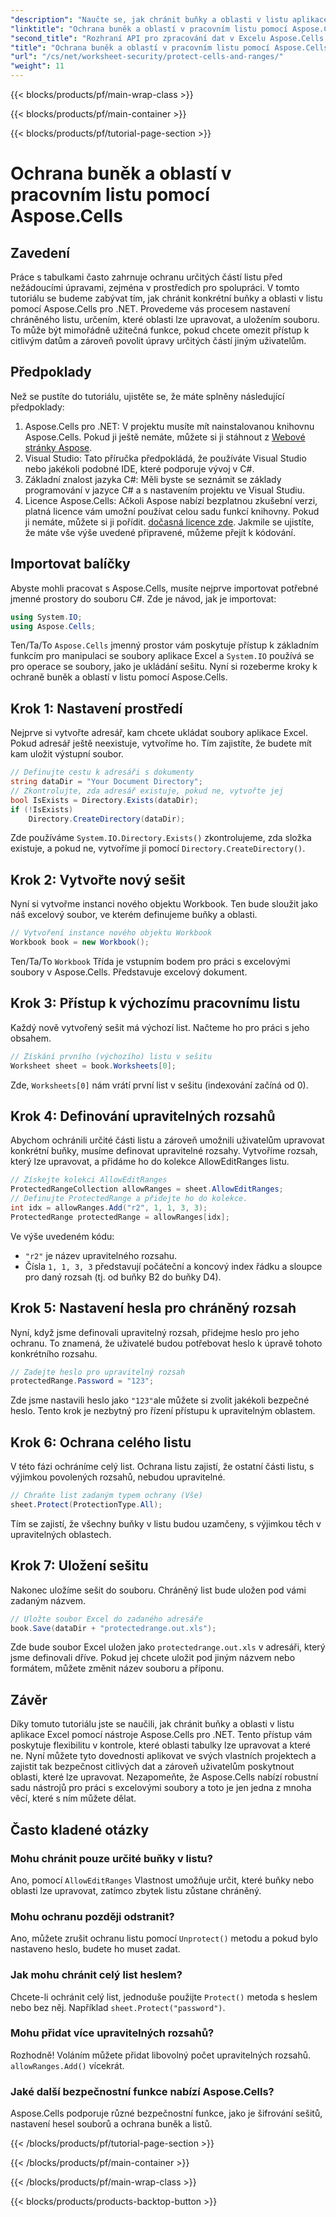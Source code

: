 ```yaml
---
"description": "Naučte se, jak chránit buňky a oblasti v listu aplikace Excel pomocí nástroje Aspose.Cells pro .NET. Postupujte podle tohoto podrobného návodu k zabezpečení svých tabulek."
"linktitle": "Ochrana buněk a oblastí v pracovním listu pomocí Aspose.Cells"
"second_title": "Rozhraní API pro zpracování dat v Excelu Aspose.Cells v .NET"
"title": "Ochrana buněk a oblastí v pracovním listu pomocí Aspose.Cells"
"url": "/cs/net/worksheet-security/protect-cells-and-ranges/"
"weight": 11
---
```


{{< blocks/products/pf/main-wrap-class >}}

{{< blocks/products/pf/main-container >}}

{{< blocks/products/pf/tutorial-page-section >}}

# Ochrana buněk a oblastí v pracovním listu pomocí Aspose.Cells

## Zavedení
Práce s tabulkami často zahrnuje ochranu určitých částí listu před nežádoucími úpravami, zejména v prostředích pro spolupráci. V tomto tutoriálu se budeme zabývat tím, jak chránit konkrétní buňky a oblasti v listu pomocí Aspose.Cells pro .NET. Provedeme vás procesem nastavení chráněného listu, určením, které oblasti lze upravovat, a uložením souboru. To může být mimořádně užitečná funkce, pokud chcete omezit přístup k citlivým datům a zároveň povolit úpravy určitých částí jiným uživatelům.
## Předpoklady
Než se pustíte do tutoriálu, ujistěte se, že máte splněny následující předpoklady:
1. Aspose.Cells pro .NET: V projektu musíte mít nainstalovanou knihovnu Aspose.Cells. Pokud ji ještě nemáte, můžete si ji stáhnout z [Webové stránky Aspose](https://releases.aspose.com/cells/net/).
2. Visual Studio: Tato příručka předpokládá, že používáte Visual Studio nebo jakékoli podobné IDE, které podporuje vývoj v C#.
3. Základní znalost jazyka C#: Měli byste se seznámit se základy programování v jazyce C# a s nastavením projektu ve Visual Studiu.
4. Licence Aspose.Cells: Ačkoli Aspose nabízí bezplatnou zkušební verzi, platná licence vám umožní používat celou sadu funkcí knihovny. Pokud ji nemáte, můžete si ji pořídit. [dočasná licence zde](https://purchase.aspose.com/temporary-license/).
Jakmile se ujistíte, že máte vše výše uvedené připravené, můžeme přejít k kódování.
## Importovat balíčky
Abyste mohli pracovat s Aspose.Cells, musíte nejprve importovat potřebné jmenné prostory do souboru C#. Zde je návod, jak je importovat:
```csharp
using System.IO;
using Aspose.Cells;
```
Ten/Ta/To `Aspose.Cells` jmenný prostor vám poskytuje přístup k základním funkcím pro manipulaci se soubory aplikace Excel a `System.IO` používá se pro operace se soubory, jako je ukládání sešitu.
Nyní si rozeberme kroky k ochraně buněk a oblastí v listu pomocí Aspose.Cells.
## Krok 1: Nastavení prostředí
Nejprve si vytvořte adresář, kam chcete ukládat soubory aplikace Excel. Pokud adresář ještě neexistuje, vytvoříme ho. Tím zajistíte, že budete mít kam uložit výstupní soubor.
```csharp
// Definujte cestu k adresáři s dokumenty
string dataDir = "Your Document Directory";
// Zkontrolujte, zda adresář existuje, pokud ne, vytvořte jej
bool IsExists = Directory.Exists(dataDir);
if (!IsExists)
    Directory.CreateDirectory(dataDir);
```
Zde používáme `System.IO.Directory.Exists()` zkontrolujeme, zda složka existuje, a pokud ne, vytvoříme ji pomocí `Directory.CreateDirectory()`.
## Krok 2: Vytvořte nový sešit
Nyní si vytvořme instanci nového objektu Workbook. Ten bude sloužit jako náš excelový soubor, ve kterém definujeme buňky a oblasti.
```csharp
// Vytvoření instance nového objektu Workbook
Workbook book = new Workbook();
```
Ten/Ta/To `Workbook` Třída je vstupním bodem pro práci s excelovými soubory v Aspose.Cells. Představuje excelový dokument.
## Krok 3: Přístup k výchozímu pracovnímu listu
Každý nově vytvořený sešit má výchozí list. Načteme ho pro práci s jeho obsahem.
```csharp
// Získání prvního (výchozího) listu v sešitu
Worksheet sheet = book.Worksheets[0];
```
Zde, `Worksheets[0]` nám vrátí první list v sešitu (indexování začíná od 0).
## Krok 4: Definování upravitelných rozsahů
Abychom ochránili určité části listu a zároveň umožnili uživatelům upravovat konkrétní buňky, musíme definovat upravitelné rozsahy. Vytvoříme rozsah, který lze upravovat, a přidáme ho do kolekce AllowEditRanges listu.
```csharp
// Získejte kolekci AllowEditRanges
ProtectedRangeCollection allowRanges = sheet.AllowEditRanges;
// Definujte ProtectedRange a přidejte ho do kolekce.
int idx = allowRanges.Add("r2", 1, 1, 3, 3);
ProtectedRange protectedRange = allowRanges[idx];
```
Ve výše uvedeném kódu:
- `"r2"` je název upravitelného rozsahu.
- Čísla `1, 1, 3, 3` představují počáteční a koncový index řádku a sloupce pro daný rozsah (tj. od buňky B2 do buňky D4).
## Krok 5: Nastavení hesla pro chráněný rozsah
Nyní, když jsme definovali upravitelný rozsah, přidejme heslo pro jeho ochranu. To znamená, že uživatelé budou potřebovat heslo k úpravě tohoto konkrétního rozsahu.
```csharp
// Zadejte heslo pro upravitelný rozsah
protectedRange.Password = "123";
```
Zde jsme nastavili heslo jako `"123"`ale můžete si zvolit jakékoli bezpečné heslo. Tento krok je nezbytný pro řízení přístupu k upravitelným oblastem.
## Krok 6: Ochrana celého listu
V této fázi ochráníme celý list. Ochrana listu zajistí, že ostatní části listu, s výjimkou povolených rozsahů, nebudou upravitelné.
```csharp
// Chraňte list zadaným typem ochrany (Vše)
sheet.Protect(ProtectionType.All);
```
Tím se zajistí, že všechny buňky v listu budou uzamčeny, s výjimkou těch v upravitelných oblastech.
## Krok 7: Uložení sešitu
Nakonec uložíme sešit do souboru. Chráněný list bude uložen pod vámi zadaným názvem.
```csharp
// Uložte soubor Excel do zadaného adresáře
book.Save(dataDir + "protectedrange.out.xls");
```
Zde bude soubor Excel uložen jako `protectedrange.out.xls` v adresáři, který jsme definovali dříve. Pokud jej chcete uložit pod jiným názvem nebo formátem, můžete změnit název souboru a příponu.
## Závěr
Díky tomuto tutoriálu jste se naučili, jak chránit buňky a oblasti v listu aplikace Excel pomocí nástroje Aspose.Cells pro .NET. Tento přístup vám poskytuje flexibilitu v kontrole, které oblasti tabulky lze upravovat a které ne. Nyní můžete tyto dovednosti aplikovat ve svých vlastních projektech a zajistit tak bezpečnost citlivých dat a zároveň uživatelům poskytnout oblasti, které lze upravovat.
Nezapomeňte, že Aspose.Cells nabízí robustní sadu nástrojů pro práci s excelovými soubory a toto je jen jedna z mnoha věcí, které s ním můžete dělat. 
## Často kladené otázky
### Mohu chránit pouze určité buňky v listu?
Ano, pomocí `AllowEditRanges` Vlastnost umožňuje určit, které buňky nebo oblasti lze upravovat, zatímco zbytek listu zůstane chráněný.
### Mohu ochranu později odstranit?
Ano, můžete zrušit ochranu listu pomocí `Unprotect()` metodu a pokud bylo nastaveno heslo, budete ho muset zadat.
### Jak mohu chránit celý list heslem?
Chcete-li ochránit celý list, jednoduše použijte `Protect()` metoda s heslem nebo bez něj. Například `sheet.Protect("password")`.
### Mohu přidat více upravitelných rozsahů?
Rozhodně! Voláním můžete přidat libovolný počet upravitelných rozsahů. `allowRanges.Add()` vícekrát.
### Jaké další bezpečnostní funkce nabízí Aspose.Cells?
Aspose.Cells podporuje různé bezpečnostní funkce, jako je šifrování sešitů, nastavení hesel souborů a ochrana buněk a listů.

{{< /blocks/products/pf/tutorial-page-section >}}

{{< /blocks/products/pf/main-container >}}

{{< /blocks/products/pf/main-wrap-class >}}

{{< blocks/products/products-backtop-button >}}